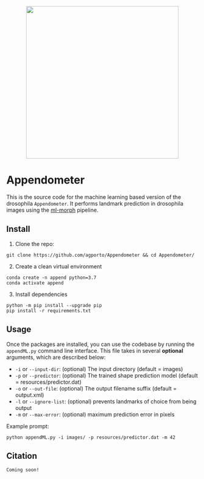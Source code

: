 

<p align="center"><img src="https://github.com/agporto/Appendometer/blob/master/resources/logo2.png" width="400"></p>

# Appendometer

This is the source code for the machine learning based version of the drosophila `Appendometer`. It performs landmark prediction in drosophila images using the [ml-morph](https://github.com/agporto/simple-ml-morph) pipeline.

## Install

1. Clone the repo:
```
git clone https://github.com/agporto/Appendometer && cd Appendometer/
```

2. Create a clean virtual environment 
```
conda create -n append python=3.7
conda activate append
```
3. Install dependencies
````
python -m pip install --upgrade pip
pip install -r requirements.txt
````

## Usage

Once the packages are installed, you can use the codebase by running the `appendML.py` command line interface. This file takes in several **optional** arguments, which are described below:

* `-i` or `--input-dir`: (optional) The input directory (default = images)
* `-p` or `--predictor`: (optional) The trained shape prediction model (default = resources/predictor.dat)
* `-o` or `--out-file`: (optional) The output filename suffix (default = output.xml)
* `-l` or `--ignore-list`: (optional) prevents landmarks of choice from being output
* `-m` or `--max-error`: (optional) maximum prediction error in pixels

Example prompt:

```
python appendML.py -i images/ -p resources/predictor.dat -m 42
```

## Citation

```
Coming soon!
```
